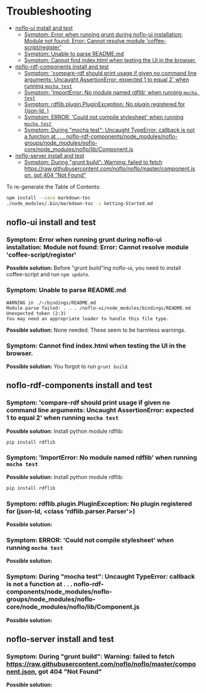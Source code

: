 # Troubleshooting

<!-- toc -->

- [noflo-ui install and test](#noflo-ui-install-and-test)
  * [Symptom: Error when running grunt during noflo-ui installation: Module not found: Error: Cannot resolve module 'coffee-script/register'](#symptom-error-when-running-grunt-during-noflo-ui-installation-module-not-found-error-cannot-resolve-module-coffee-scriptregister)
  * [Symptom: Unable to parse README.md](#symptom-unable-to-parse-readmemd)
  * [Symptom: Cannot find index.html when testing the UI in the browser.](#symptom-cannot-find-indexhtml-when-testing-the-ui-in-the-browser)
- [noflo-rdf-components install and test](#noflo-rdf-components-install-and-test)
  * [Symptom: 'compare-rdf should print usage if given no command line arguments: Uncaught AssertionError: expected 1 to equal 2' when running ```mocha test```](#symptom-compare-rdf-should-print-usage-if-given-no-command-line-arguments-uncaught-assertionerror-expected-1-to-equal-2-when-running-mocha-test)
  * [Symptom: 'ImportError: No module named rdflib' when running ```mocha test```](#symptom-importerror-no-module-named-rdflib-when-running-mocha-test)
  * [Symptom: rdflib.plugin.PluginException: No plugin registered for (json-ld, )](#symptom-rdflibpluginpluginexception-no-plugin-registered-for-json-ld-)
  * [Symptom: ERROR: 'Could not compile stylesheet' when running ```mocha test```](#symptom-error--could-not-compile-stylesheet-when-running-mocha-test)
  * [Symptom: During "mocha test": Uncaught TypeError: callback is not a function at . . . noflo-rdf-components/node_modules/noflo-groups/node_modules/noflo-core/node_modules/noflo/lib/Component.js](#symptom-during-mocha-test-uncaught-typeerror-callback-is-not-a-function-at----noflo-rdf-componentsnode_modulesnoflo-groupsnode_modulesnoflo-corenode_modulesnoflolibcomponentjs)
- [noflo-server install and test](#noflo-server-install-and-test)
  * [Symptom: During "grunt build": Warning: failed to fetch https://raw.githubusercontent.com/noflo/noflo/master/component.json, got 404 "Not Found"](#symptom-during-grunt-build-warning-failed-to-fetch-httpsrawgithubusercontentcomnoflonoflomastercomponentjson-got-404-not-found)

<!-- tocstop -->

To re-generate the Table of Contents:
```bash
npm install --save markdown-toc
./node_modules/.bin/markdown-toc -i Getting-Started.md
```


## noflo-ui install and test

### Symptom: Error when running grunt during noflo-ui installation: Module not found: Error: Cannot resolve module 'coffee-script/register'
**Possible solution:** Before "grunt build"ing noflo-ui, you need to install coffee-script and run ```npm update```.

### Symptom: Unable to parse README.md
```
WARNING in ./~/bindings/README.md
Module parse failed: . . . /noflo-ui/node_modules/bindings/README.md Unexpected token (2:3)
You may need an appropriate loader to handle this file type.
```

**Possible solution:** None needed.  These seem to be harmless warnings.


### Symptom: Cannot find index.html when testing the UI in the browser.

**Possible solution:** You forgot to run ```grunt build```.


## noflo-rdf-components install and test

### Symptom: 'compare-rdf should print usage if given no command line arguments: Uncaught AssertionError: expected 1 to equal 2' when running ```mocha test```

**Possible solution:** Install python module rdflib:
```bash
pip install rdflib
```


### Symptom: 'ImportError: No module named rdflib' when running ```mocha test```

**Possible solution:** Install python module rdflib:
```bash
pip install rdflib
```


### Symptom: rdflib.plugin.PluginException: No plugin registered for (json-ld, <class 'rdflib.parser.Parser'>)

**Possible solution:** 


### Symptom: ERROR:  'Could not compile stylesheet' when running ```mocha test```

**Possible solution:**

### Symptom: During "mocha test": Uncaught TypeError: callback is not a function at . . . noflo-rdf-components/node_modules/noflo-groups/node_modules/noflo-core/node_modules/noflo/lib/Component.js

**Possible solution:**

## noflo-server install and test 

### Symptom: During "grunt build": Warning: failed to fetch https://raw.githubusercontent.com/noflo/noflo/master/component.json, got 404 "Not Found"

**Possible solution:**
